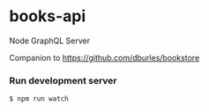 # books-api
Node GraphQL Server

Companion to https://github.com/dburles/bookstore

### Run development server

`$ npm run watch`
